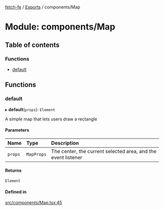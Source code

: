 [fetch-fe](../README.md) / [Exports](../modules.md) / components/Map

# Module: components/Map

## Table of contents

### Functions

- [default](components_Map.md#default)

## Functions

### default

▸ **default**(`props`): `Element`

A simple map that lets users draw a rectangle

#### Parameters

| Name | Type | Description |
| :------ | :------ | :------ |
| `props` | `MapProps` | The center, the current selected area, and the event listener |

#### Returns

`Element`

#### Defined in

[src/components/Map.tsx:45](https://github.com/SimoneLazier/fetch-fe/blob/5933c5b/src/components/Map.tsx#L45)
